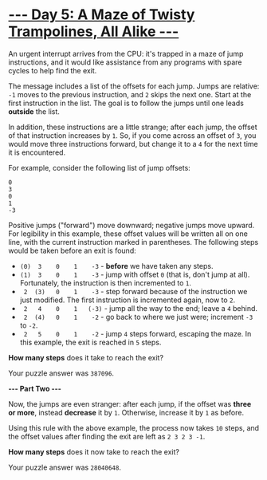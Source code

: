 # [--- Day 5: A Maze of Twisty Trampolines, All Alike ---](http://adventofcode.com/2017/day/5)

An urgent interrupt arrives from the CPU: it's trapped in a maze of jump instructions, and it would like assistance from any programs with spare cycles to help find the exit.

The message includes a list of the offsets for each jump. Jumps are relative: ``-1`` moves to the previous instruction, and ``2`` skips the next one. Start at the first instruction in the list. The goal is to follow the jumps until one leads **outside** the list.

In addition, these instructions are a little strange; after each jump, the offset of that instruction increases by ``1``. So, if you come across an offset of ``3``, you would move three instructions forward, but change it to a ``4`` for the next time it is encountered.

For example, consider the following list of jump offsets:
```
0
3
0
1
-3
```
Positive jumps ("forward") move downward; negative jumps move upward. For legibility in this example, these offset values will be written all on one line, with the current instruction marked in parentheses. The following steps would be taken before an exit is found:

- ``(0)  3    0    1    -3``  - **before** we have taken any steps.
- ``(1)  3    0    1    -3``  - jump with offset ``0`` (that is, don't jump at all). Fortunately, the instruction is then incremented to ``1``.
- `` 2  (3)   0    1    -3``  - step forward because of the instruction we just modified. The first instruction is incremented again, now to ``2``.
- `` 2   4    0    1   (-3)`` - jump all the way to the end; leave a ``4`` behind.
- `` 2  (4)   0    1    -2``  - go back to where we just were; increment ``-3`` to ``-2``.
- `` 2   5    0    1    -2``  - jump ``4`` steps forward, escaping the maze.
In this example, the exit is reached in ``5`` steps.

**How many steps** does it take to reach the exit?

Your puzzle answer was ``387096``.

**--- Part Two ---**

Now, the jumps are even stranger: after each jump, if the offset was **three or more**, instead **decrease** it by ``1``. Otherwise, increase it by ``1`` as before.

Using this rule with the above example, the process now takes ``10`` steps, and the offset values after finding the exit are left as ``2 3 2 3 -1``.

**How many steps** does it now take to reach the exit?

Your puzzle answer was ``28040648``.
